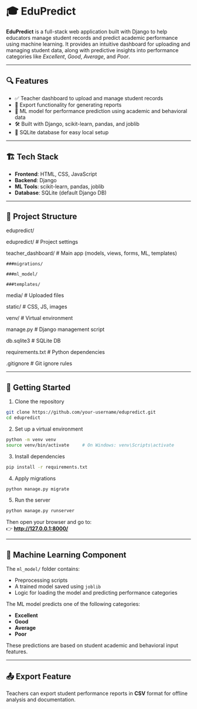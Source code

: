 # 🎓 EduPredict

**EduPredict** is a full-stack web application built with Django to help educators manage student records and predict academic performance using machine learning. It provides an intuitive dashboard for uploading and managing student data, along with predictive insights into performance categories like *Excellent*, *Good*, *Average*, and *Poor*.

---

## 🔍 Features

- ✅ Teacher dashboard to upload and manage student records
- 📂 Export functionality for generating reports
- 🧠 ML model for performance prediction using academic and behavioral data
- 🛠️ Built with Django, scikit-learn, pandas, and joblib
- 📄 SQLite database for easy local setup

---

## 🏗️ Tech Stack

- **Frontend**: HTML, CSS, JavaScript
- **Backend**: Django
- **ML Tools**: scikit-learn, pandas, joblib
- **Database**: SQLite (default Django DB)

---

## 📁 Project Structure

edupredict/

edupredict/ # Project settings

teacher_dashboard/ # Main app (models, views, forms, ML, templates)

    ###migrations/
    
    ###ml_model/
    
    ###templates/
  
media/ # Uploaded files

static/ # CSS, JS, images

venv/ # Virtual environment

manage.py # Django management script

db.sqlite3 # SQLite DB

requirements.txt # Python dependencies

.gitignore # Git ignore rules



---

## 🚀 Getting Started

1. Clone the repository  
```bash
git clone https://github.com/your-username/edupredict.git
cd edupredict
```

2. Set up a virtual environment  
```bash
python -m venv venv
source venv/bin/activate     # On Windows: venv\Scripts\activate
```

3. Install dependencies  
```bash
pip install -r requirements.txt
```

4. Apply migrations  
```bash
python manage.py migrate
```

5. Run the server  
```bash
python manage.py runserver
```

Then open your browser and go to:  
👉 **http://127.0.0.1:8000/**

---

## 🤖 Machine Learning Component

The `ml_model/` folder contains:

- Preprocessing scripts  
- A trained model saved using `joblib`  
- Logic for loading the model and predicting performance categories  

The ML model predicts one of the following categories:

- **Excellent**  
- **Good**  
- **Average**  
- **Poor**

These predictions are based on student academic and behavioral input features.

---

## 📤 Export Feature

Teachers can export student performance reports in **CSV** format for offline analysis and documentation.
